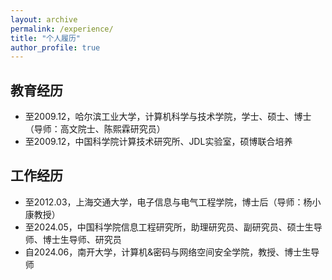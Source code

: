 ```yaml
---
layout: archive
permalink: /experience/
title: "个人履历"
author_profile: true
---
```


## 教育经历 
+ 至2009.12，哈尔滨工业大学，计算机科学与技术学院，学士、硕士、博士（导师：高文院士、陈熙霖研究员）
+ 至2009.12，中国科学院计算技术研究所、JDL实验室，硕博联合培养

## 工作经历
+ 至2012.03，上海交通大学，电子信息与电气工程学院，博士后（导师：杨小康教授） 
+ 至2024.05，中国科学院信息工程研究所，助理研究员、副研究员、硕士生导师、博士生导师、研究员  
+ 自2024.06，南开大学，计算机&密码与网络空间安全学院，教授、博士生导师
